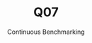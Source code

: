 ---
layout: docu
title: Q07
subtitle: Continuous Benchmarking
selected: TPC-H
expanded: Benchmarking
benchmark: /individual_results/Q07.html
---